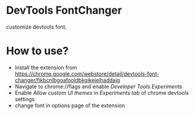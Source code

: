 # DevTools FontChanger


customize devtools font.


# How to use?

- Install the extension from https://chrome.google.com/webstore/detail/devtools-font-changer/fikbcnlbgoafooldbkgikejejhaddajg
- Navigate to chrome://flags and enable *Developer Tools Experiments*
- Enable *Allow custom UI themes* in *Experiments tab* of chrome devtools settings
- change font in options page of the extension
